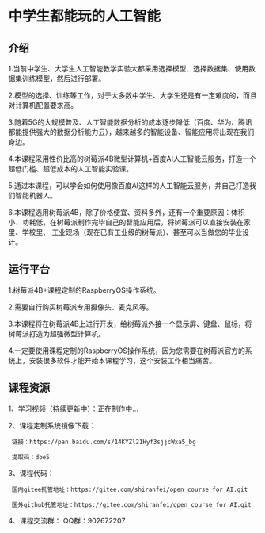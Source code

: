 # 中学生都能玩的人工智能

## 介绍

1.当前中学生、大学生人工智能教学实验大都采用选择模型、选择数据集、使用数据集训练模型，然后进行部署。

2.模型的选择、训练等工作，对于大多数中学生、大学生还是有一定难度的，而且对计算机配置要求高。

3.随着5G的大规模普及、人工智能数据分析的成本逐步降低（百度、华为、腾讯都能提供强大的数据分析能力云），越来越多的智能设备、智能应用将出现在我们身边。

4.本课程采用性价比高的树莓派4B微型计算机+百度AI人工智能云服务，打造一个超低门槛、超低成本的人工智能实验课。

5.通过本课程，可以学会如何使用像百度AI这样的人工智能云服务，并自己打造我们智能机器人。

6.本课程选用树莓派4B，除了价格便宜、资料多外，还有一个重要原因：体积小、功耗低，在树莓派制作完毕自己的智能应用后，将树莓派可以直接安装在家里、学校里、
工业现场（现在已有工业级的树莓派）、甚至可以当做您的毕业设计。


## 运行平台

1.树莓派4B+课程定制的RaspberryOS操作系统。

2.需要自行购买树莓派专用摄像头、麦克风等。

3.本课程将在树莓派4B上进行开发，给树莓派外接一个显示屏、键盘、鼠标，将树莓派打造为超强微型计算机。

4.一定要使用课程定制的RaspberryOS操作系统，因为您需要在树莓派官方的系统上，安装很多软件才能开始本课程学习，这个安装工作相当痛苦。

## 课程资源

1、学习视频（持续更新中）：正在制作中...

2、课程定制系统镜像下载：

     链接：https://pan.baidu.com/s/14KYZl21Hyf3sjjcWxa5_bg 

     提取码：dbe5
    
3、课程代码：

     国内gitee托管地址：https://gitee.com/shiranfei/open_course_for_AI.git

     国外github托管地址：https://gitee.com/shiranfei/open_course_for_AI.git

4、课程交流群：
     QQ群：902672207


